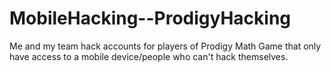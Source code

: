 # MobileHacking--ProdigyHacking
Me and my team hack accounts for players of Prodigy Math Game that only have access to a mobile device/people who can't hack themselves.

